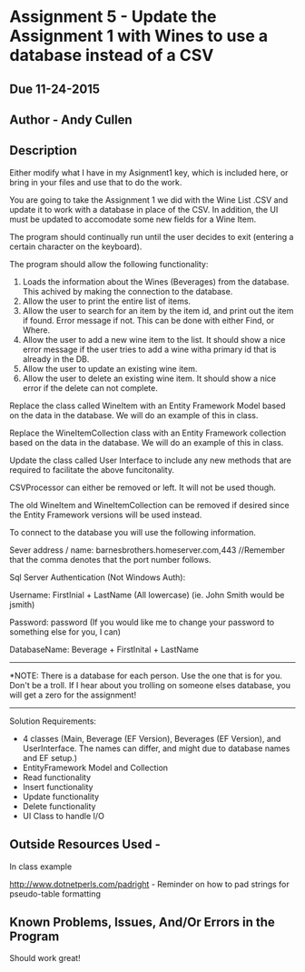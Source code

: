 # Assignment 5 - Update the Assignment 1 with Wines to use a database instead of a CSV

## Due 11-24-2015

## Author - Andy Cullen

## Description

Either modify what I have in my Asignment1 key, which is included here, or bring in your files and use that to do the work.

You are going to take the Assignment 1 we did with the Wine List .CSV and update it to work with a database in place of the CSV. In addition, the UI must be updated to accomodate some new fields for a Wine Item.

The program should continually run until the user decides to exit (entering a certain character on the keyboard).

The program should allow the following functionality:

1. Loads the information about the Wines (Beverages) from the database. This achived by making the connection to the database.
2. Allow the user to print the entire list of items.
3. Allow the user to search for an item by the item id, and print out the item if found. Error message if not. This can be done with either Find, or Where.
4. Allow the user to add a new wine item to the list. It should show a nice error message if the user tries to add a wine witha primary id that is already in the DB.
5. Allow the user to update an existing wine item.
6. Allow the user to delete an existing wine item. It should show a nice error if the delete can not complete.

Replace the class called WineItem with an Entity Framework Model based on the data in the database. We will do an example of this in class.

Replace the WineItemCollection class with an Entity Framework collection based on the data in the database. We will do an example of this in class.

Update the class called User Interface to include any new methods that are required to facilitate the above funcitonality.

CSVProcessor can either be removed or left. It will not be used though.

The old WineItem and WineItemCollection can be removed if desired since the Entity Framework versions will be used instead.

To connect to the database you will use the following information.

Sever address / name: barnesbrothers.homeserver.com,443 //Remember that the comma denotes that the port number follows.

Sql Server Authentication (Not Windows Auth):

Username: FirstInial + LastName (All lowercase) (ie. John Smith would be jsmith)

Password: password (If you would like me to change your password to something else for you, I can)

DatabaseName: Beverage + FirstInital + LastName

********************************************************************************************
*NOTE: There is a database for each person. Use the one that is for you. Don't be a troll. If I hear about you trolling on someone elses database, you will get a zero for the assignment!
********************************************************************************************

Solution Requirements:

* 4 classes (Main, Beverage (EF Version), Beverages (EF Version), and UserInterface. The names can differ, and might due to database names and EF setup.)
* EntityFramework Model and Collection
* Read functionality
* Insert functionality
* Update functionality
* Delete functionality
* UI Class to handle I/O


## Outside Resources Used -
In class example

http://www.dotnetperls.com/padright - Reminder on how to pad strings for pseudo-table formatting

## Known Problems, Issues, And/Or Errors in the Program
Should work great!

